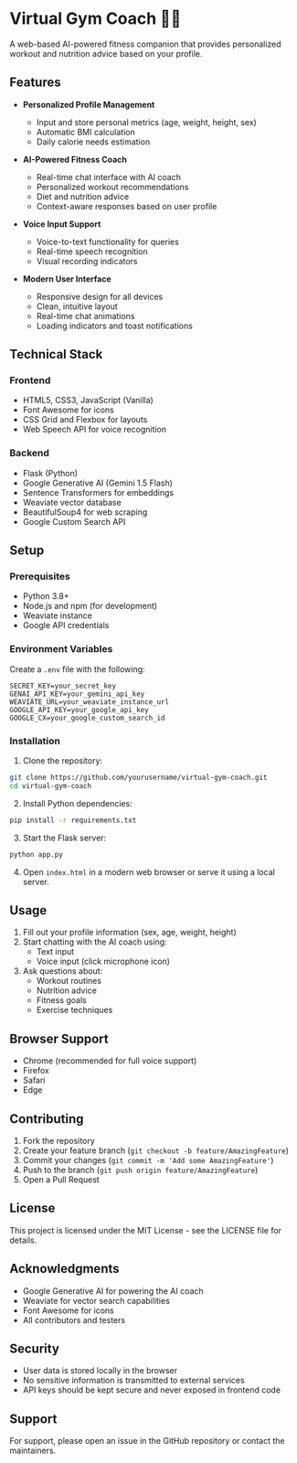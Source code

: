 # Virtual Gym Coach 🏋️‍♂️

A web-based AI-powered fitness companion that provides personalized workout and nutrition advice based on your profile.

## Features

- **Personalized Profile Management**
  - Input and store personal metrics (age, weight, height, sex)
  - Automatic BMI calculation
  - Daily calorie needs estimation

- **AI-Powered Fitness Coach**
  - Real-time chat interface with AI coach
  - Personalized workout recommendations
  - Diet and nutrition advice
  - Context-aware responses based on user profile

- **Voice Input Support**
  - Voice-to-text functionality for queries
  - Real-time speech recognition
  - Visual recording indicators

- **Modern User Interface**
  - Responsive design for all devices
  - Clean, intuitive layout
  - Real-time chat animations
  - Loading indicators and toast notifications

## Technical Stack

### Frontend
- HTML5, CSS3, JavaScript (Vanilla)
- Font Awesome for icons
- CSS Grid and Flexbox for layouts
- Web Speech API for voice recognition

### Backend
- Flask (Python)
- Google Generative AI (Gemini 1.5 Flash)
- Sentence Transformers for embeddings
- Weaviate vector database
- BeautifulSoup4 for web scraping
- Google Custom Search API

## Setup

### Prerequisites
- Python 3.8+
- Node.js and npm (for development)
- Weaviate instance
- Google API credentials

### Environment Variables
Create a `.env` file with the following:
```
SECRET_KEY=your_secret_key
GENAI_API_KEY=your_gemini_api_key
WEAVIATE_URL=your_weaviate_instance_url
GOOGLE_API_KEY=your_google_api_key
GOOGLE_CX=your_google_custom_search_id
```

### Installation

1. Clone the repository:
```bash
git clone https://github.com/yourusername/virtual-gym-coach.git
cd virtual-gym-coach
```

2. Install Python dependencies:
```bash
pip install -r requirements.txt
```

3. Start the Flask server:
```bash
python app.py
```

4. Open `index.html` in a modern web browser or serve it using a local server.

## Usage

1. Fill out your profile information (sex, age, weight, height)
2. Start chatting with the AI coach using:
   - Text input
   - Voice input (click microphone icon)
3. Ask questions about:
   - Workout routines
   - Nutrition advice
   - Fitness goals
   - Exercise techniques

## Browser Support

- Chrome (recommended for full voice support)
- Firefox
- Safari
- Edge

## Contributing

1. Fork the repository
2. Create your feature branch (`git checkout -b feature/AmazingFeature`)
3. Commit your changes (`git commit -m 'Add some AmazingFeature'`)
4. Push to the branch (`git push origin feature/AmazingFeature`)
5. Open a Pull Request

## License

This project is licensed under the MIT License - see the LICENSE file for details.

## Acknowledgments

- Google Generative AI for powering the AI coach
- Weaviate for vector search capabilities
- Font Awesome for icons
- All contributors and testers

## Security

- User data is stored locally in the browser
- No sensitive information is transmitted to external services
- API keys should be kept secure and never exposed in frontend code

## Support

For support, please open an issue in the GitHub repository or contact the maintainers.
